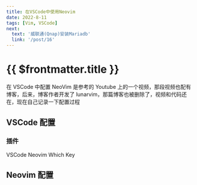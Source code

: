```yaml
---
title: 在VSCode中使用Neovim
date: 2022-8-11
tags: [Vim, VSCode]
next:
  text: '威联通(Qnap)安装Mariadb'
  link: '/post/16'
---
```


# {{ $frontmatter.title }}

在 VSCode 中配置 NeoVim 是参考的 Youtube 上的一个视频，那段视频也配有博客，后来，博客作者开发了 lunarvim，那篇博客也被删除了，视频和代码还在，现在自己记录一下配置过程

## VSCode 配置

### 插件

VSCode Neovim
Which Key

## Neovim 配置
